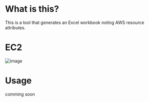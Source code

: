 # What is this?
This is a tool that generates an Excel workbook noting AWS resource attributes.

# EC2
![image](https://user-images.githubusercontent.com/46337314/162560323-2cd3b071-7180-42cb-81e7-fa5b82f3bfe7.png)

# Usage
comming soon
